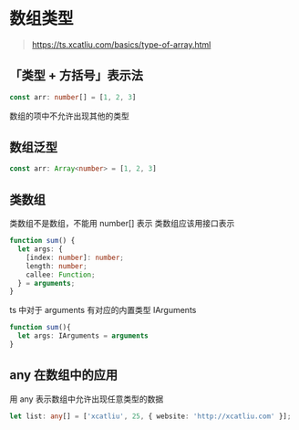 # 数组类型
> https://ts.xcatliu.com/basics/type-of-array.html
## 「类型 + 方括号」表示法
```ts
const arr: number[] = [1, 2, 3]
```
数组的项中不允许出现其他的类型
## 数组泛型
```ts
const arr: Array<number> = [1, 2, 3]
```
## 类数组
类数组不是数组，不能用 number[] 表示
类数组应该用接口表示
```ts
function sum() {
  let args: {
    [index: number]: number;
    length: number;
    callee: Function;
  } = arguments;
}
```
ts 中对于 arguments 有对应的内置类型 IArguments
```ts
function sum(){
  let args: IArguments = arguments
}
```
## any 在数组中的应用
用 any 表示数组中允许出现任意类型的数据
```ts
let list: any[] = ['xcatliu', 25, { website: 'http://xcatliu.com' }];
```


